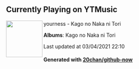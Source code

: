## Currently Playing on YTMusic

[<img align="left" width="100" src="https://lh3.googleusercontent.com/1LF0jZT1iWXyCE0jyqfP985VklD-JfJ2ieGmcwYyJfSM9zjCPMwv8ujv6hl40o-bY1IM6PGkuOq9DjMpHg">](https://music.youtube.com/watch?v=qos0DriiFKk)

yourness - Kago no Naka ni Tori

**Albums**: Kago no Naka ni Tori

Last updated at 03/04/2021 22:10

#### Generated with [20chan/github-now](https://github.com/20chan/github-now)


<!--
**20chan/20chan** is a ✨ _special_ ✨ repository because its `README.md` (this file) appears on your GitHub profile.

Here are some ideas to get you started:

- 🔭 I’m currently working on ...
- 🌱 I’m currently learning ...
- 👯 I’m looking to collaborate on ...
- 🤔 I’m looking for help with ...
- 💬 Ask me about ...
- 📫 How to reach me: ...
- 😄 Pronouns: ...
- ⚡ Fun fact: ...
-->
